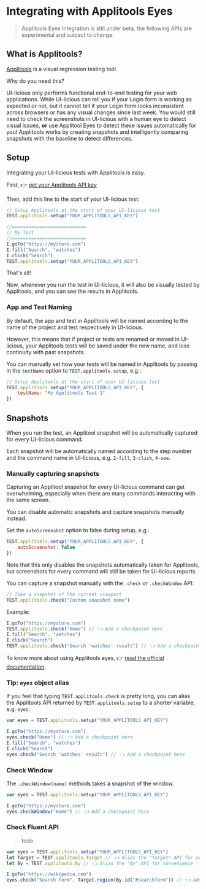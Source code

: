 # Integrating with Applitools Eyes

> Applitools Eyes Integration is still under beta, the following APIs are experimental and subject to change.

## What is Applitools?

[Applitools](https://applitools.com/) is a visual regression testing tool.

Why do you need this?

UI-licious only performs functional end-to-end testing for your web applications. While UI-licious can tell you if your Login form is working as expected or not, but it cannot tell if your Login form looks inconsistent across browsers or has any visual changes since last week. You would still need to check the screenshots in UI-licious with a human eye to detect visual issues, __or__ use Applitool Eyes to detect these issues automatically for you! Applitools works by creating snapshots and intelligently comparing snapshots with the baseline to detect differences.

## Setup

Integrating your UI-licious tests with Applitools is easy. 

First, 👉 [get your Applitools API key](https://applitools.com/docs/topics/overview/obtain-api-key.html)

Then, add this line to the start of your UI-licious test:

```javascript
// Setup Applitools at the start of your UI-licious test
TEST.applitools.setup("YOUR_APPLITOOLS_API_KEY")

//===========================
// My Test
//===========================
I.goTo("https://mystore.com")
I.fill("Search", "watches")
I.click("Search")
TEST.applitools.setup("YOUR_APPLITOOLS_API_KEY")
```

That's all!

Now, whenever you run the test in UI-licious, it will also be visually tested by Applitools, and you can see the results in Applitools. 

### App and Test Naming

By default, the app and test in Applitools will be named according to the name of the project and test respectively in UI-licious.

However, this means that if project or tests are renamed or moved in UI-licious, your Applitools tests will be saved under the new name, and lose continuity with past snapshots.

You can manually set how your tests will be named in Applitools by passing in the `testName` option to `TEST.applitools.setup`, e.g.:

```javascript
// Setup Applitools at the start of your UI-licious test
TEST.applitools.setup("YOUR_APPLITOOLS_API_KEY", {
	testName: "My Applitools Test 1"
})
```

## Snapshots

When you run the test, an Applitool snapshot will be automatically captured for every UI-licious command. 

Each snapshot will be automatically named according to the step number and the command name in UI-licious, e.g. `2-fill`, `3-click`, `4-see`.

### Manually capturing snapshots

Capturing an Applitool snapshot for every UI-licious command can get overwhelming, especially when there are many commands interacting with the same screen. 

You can disable automatic snapshots and capture snapshots manually instead. 

Set the `autoScreenshot` option to false during setup, e.g.:

```javascript
TEST.applitools.setup("YOUR_APPLITOOLS_API_KEY", {
	autoScreenshot: false
})
```

Note that this only disables the snapshots automatically taken for Applitools, but screenshots for every command will still be taken for UI-licious reports.

You can capture a snapshot manually with the `.check` or `.checkWindow` API:
```javascript
// Take a snapshot of the current viewport
TEST.applitools.check("Custom snapshot name")
```

Example:
```javascript
I.goTo("https://mystore.com")
TEST.applitools.check("Home") // 👈 Add a checkpoint here
I.fill("Search", "watches")
I.click("Search")
TEST.applitools.check("Search 'watches' result") // 👈 Add a checkpoint here
```

To know more about using Applitools eyes, 👉 [read the official documentation](https://applitools.com/docs/topics/sdk/the-eyes-sdk-check-fluent-api.html).

### Tip: `eyes` object alias

If you feel that typing `TEST.applitools.check` is pretty long, you can alias the Applitools API returned by `TEST.applitools.setup` to a shorter variable, e.g. `eyes`:

```javascript
var eyes = TEST.applitools.setup("YOUR_APPLITOOLS_API_KEY")

I.goTo("https://mystore.com")
eyes.check("Home") // 👈 Add a checkpoint here
I.fill("Search", "watches")
I.click("Search")
eyes.check("Search 'watches' result") // 👈 Add a checkpoint here
```

### Check Window

The `.checkWindow(name)` methods takes a snapshot of the window. 

```javascript
var eyes = TEST.applitools.setup("YOUR_APPLITOOLS_API_KEY")

I.goTo("https://mystore.com")
eyes.checkWindow("Home") // 👈 Add a checkpoint here
```

### Check Fluent API

> todo

```javascript
var eyes = TEST.applitools.setup("YOUR_APPLITOOLS_API_KEY")
let Target = TEST.applitools.Target // 👈 Alias the "Target" API for convenience
let By = TEST.applitools.By // 👈 Alias the "By" API for convenience

I.goTo("https://wikipedia.com")
eyes.check("Search form", Target.region(By.id("#searchform")) // 👈 Add a checkpoint here
```



